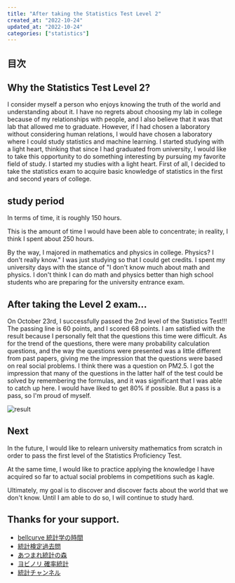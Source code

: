 ```yaml
---
title: "After taking the Statistics Test Level 2"
created_at: "2022-10-24"
updated_at: "2022-10-24"
categories: ["statistics"]
---
```


## 目次

## Why the Statistics Test Level 2?

I consider myself a person who enjoys knowing the truth of the world and understanding about it.
I have no regrets about choosing my lab in college because of my relationships with people, and I also believe that it was that lab that allowed me to graduate.
However, if I had chosen a laboratory without considering human relations, I would have chosen a laboratory where I could study statistics and machine learning.
I started studying with a light heart, thinking that since I had graduated from university, I would like to take this opportunity to do something interesting by pursuing my favorite field of study.
I started my studies with a light heart.
First of all, I decided to take the statistics exam to acquire basic knowledge of statistics in the first and second years of college.

## study period

In terms of time, it is roughly 150 hours.

This is the amount of time I would have been able to concentrate; in reality, I think I spent about 250 hours.

By the way, I majored in mathematics and physics in college. Physics? I don't really know." I was just studying so that I could get credits.
I spent my university days with the stance of "I don't know much about math and physics.
I don't think I can do math and physics better than high school students who are preparing for the university entrance exam.

## After taking the Level 2 exam...

On October 23rd, I successfully passed the 2nd level of the Statistics Test!!!
The passing line is 60 points, and I scored 68 points.
I am satisfied with the result because I personally felt that the questions this time were difficult.
As for the trend of the questions, there were many probability calculation questions, and the way the questions were presented was a little different from past papers, giving me the impression that the questions were based on real social problems.
I think there was a question on PM2.5.
I got the impression that many of the questions in the latter half of the test could be solved by remembering the formulas, and it was significant that I was able to catch up here.
I would have liked to get 80% if possible. But a pass is a pass, so I'm proud of myself.

![result](/assets/posts/statistics_test_level_2.JPG)

## Next

In the future, I would like to relearn university mathematics from scratch in order to pass the first level of the Statistics Proficiency Test.

At the same time, I would like to practice applying the knowledge I have acquired so far to actual social problems in competitions such as kagle.

Ultimately, my goal is to discover and discover facts about the world that we don't know.
Until I am able to do so, I will continue to study hard.

## Thanks for your support.

- <a href='https://bellcurve.jp/statistics/course/' target="_blank">bellcurve 統計学の時間</a>
- <a href='https://www.toukei-kentei.jp/prepare/kakomon/' target="_blank">統計検定過去問</a>
- <a href='https://www.hello-statisticians.com/' target="_blank">あつまれ統計の森</a>
- <a href='https://www.youtube.com/playlist?list=PLDJfzGjtVLHmx7qMP410-9gx0weC9d90X' target="_blank">ヨビノリ 確率統計</a>
- <a href='https://www.youtube.com/channel/UCRkhg8uBdVFG9DVy6528hTw/videos' target="_blank">統計チャンネル</a>